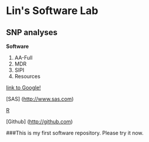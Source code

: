 # Lin's Software Lab
## **SNP analyses**


**Software**

1. AA-Full
2. MDR
3. SIPI
4. Resources

[link to Google!](http://google.com)

[SAS] (http://www.sas.com)

[R](http://www.r-project.org)

[Github] (http://github.com)


###This is my first software repository. Please try it now. 
